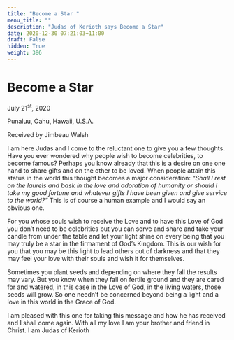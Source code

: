 ```yaml
---
title: "Become a Star "
menu_title: ""
description: "Judas of Kerioth says Become a Star"
date: 2020-12-30 07:21:03+11:00
draft: False
hidden: True
weight: 386
---
```

# Become a Star 

July 21<sup>st</sup>, 2020 

Punaluu, Oahu, Hawaii, U.S.A.

Received by Jimbeau Walsh



I am here Judas and I come to the reluctant one to give you a few thoughts. Have you ever wondered why people wish to become celebrities, to become famous? Perhaps you know already that this is a desire on one one hand to share gifts and on the other to be loved. When people attain this status in the world this thought becomes a major consideration: *“Shall I rest on the laurels and bask in the love and adoration of humanity or should I take my good fortune and whatever gifts I have been given and give service to the world?”* This is of course a human example and I would say an obvious one. 

For you whose souls wish to receive the Love and to have this Love of God you don’t need to be celebrities but you can serve and share and take your candle from under the table and let your light shine on every being that you may truly be a star in the firmament of God’s Kingdom. This is our wish for you that you may be this light to lead others out of darkness and that they may feel your love with their souls and wish it for themselves. 

Sometimes you plant seeds and depending on where they fall the results may vary. But you know when they fall on fertile ground and they are cared for and watered, in this case in the Love of God, in the living waters, those seeds will grow. So one needn’t be concerned beyond being a light and a love in this world in the Grace of God. 

I am pleased with this one for taking this message and how he has received and I shall come again. With all my love I am your brother and friend in Christ. I am Judas of Kerioth